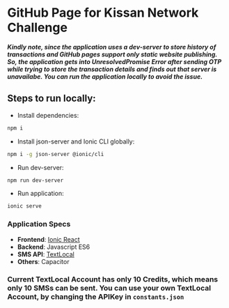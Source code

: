 # GitHub Page for Kissan Network Challenge
***Kindly note, since the application uses a dev-server to store history of transactions and GitHub pages support only static website publishing. So, the application gets into UnresolvedPromise Error after sending OTP while trying to store the transaction details and finds out that server is unavailabe. You can run the application locally to avoid the issue.***

## Steps to run locally:
* Install dependencies:
```bash
npm i
```

* Install json-server and Ionic CLI globally:
```bash
npm i -g json-server @ionic/cli
```

* Run dev-server:
```bash
npm run dev-server
```

* Run application:
```bash
ionic serve
```

### Application Specs ###

* **Frontend**: [Ionic React]('https://ionicframework.com/docs/react')
* **Backend**: Javascript ES6
* **SMS API**: [TextLocal]('https://www.textlocal.in/')
* **Others**: Capacitor

### Current TextLocal Account has only 10 Credits, which means only 10 SMSs can be sent. You can use your own TextLocal Account, by changing the APIKey in `constants.json` ###
